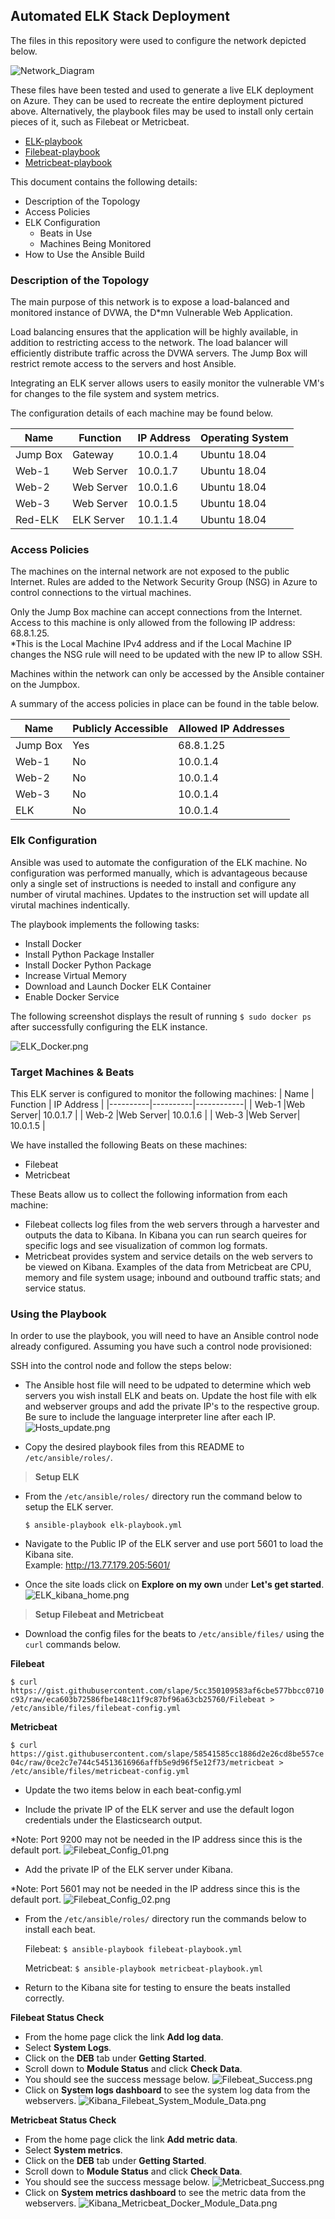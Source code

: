 ## Automated ELK Stack Deployment

The files in this repository were used to configure the network depicted below.

![Network_Diagram](Images/Unit13ByronBartlettProject.png)

These files have been tested and used to generate a live ELK deployment on Azure. They can be used to recreate the entire deployment pictured above. Alternatively, the playbook files may be used to install only certain pieces of it, such as Filebeat or Metricbeat.

  - [ELK-playbook](Ansible/elk-playbook.yml)
  - [Filebeat-playbook](Ansible/filebeat-playbook.yml)
  - [Metricbeat-playbook](Anisible/metricbeat-playbook.yml)

This document contains the following details:
- Description of the Topology
- Access Policies
- ELK Configuration
  - Beats in Use
  - Machines Being Monitored
- How to Use the Ansible Build


### Description of the Topology

The main purpose of this network is to expose a load-balanced and monitored instance of DVWA, the D*mn Vulnerable Web Application.

Load balancing ensures that the application will be highly available, in addition to restricting access to the network. The load balancer will efficiently distribute traffic across the DVWA servers.  The Jump Box will restrict remote access to the servers and host Ansible.

Integrating an ELK server allows users to easily monitor the vulnerable VM's for changes to the file system and system metrics.

The configuration details of each machine may be found below.

| Name     | Function | IP Address | Operating System |
|----------|----------|------------|------------------|
| Jump Box | Gateway  | 10.0.1.4   | Ubuntu 18.04     |
| Web-1    |Web Server| 10.0.1.7   | Ubuntu 18.04     |
| Web-2    |Web Server| 10.0.1.6   | Ubuntu 18.04     |
| Web-3    |Web Server| 10.0.1.5   | Ubuntu 18.04     |
| Red-ELK  |ELK Server| 10.1.1.4   | Ubuntu 18.04     |

### Access Policies

The machines on the internal network are not exposed to the public Internet. Rules are added to the Network Security Group (NSG) in Azure to control connections to the virtual machines.

Only the Jump Box machine can accept connections from the Internet. Access to this machine is only allowed from the following IP address: 68.8.1.25.  
*This is the Local Machine IPv4 address and if the Local Machine IP changes the NSG rule will need to be updated with the new IP to allow SSH.

Machines within the network can only be accessed by the Ansible container on the Jumpbox.

A summary of the access policies in place can be found in the table below.

| Name     | Publicly Accessible | Allowed IP Addresses |
|----------|---------------------|----------------------|
| Jump Box | Yes                 | 68.8.1.25            |
| Web-1    | No                  | 10.0.1.4             |
| Web-2    | No                  | 10.0.1.4             |
| Web-3    | No                  | 10.0.1.4             |
| ELK      | No                  | 10.0.1.4             |

### Elk Configuration

Ansible was used to automate the configuration of the ELK machine. No configuration was performed manually, which is advantageous because only a single set of instructions is needed to install and configure any number of virutal machines. Updates to the instruction set will update all virutal machines indentically. 

The playbook implements the following tasks:
- Install Docker
- Install Python Package Installer
- Install Docker Python Package
- Increase Virtual Memory
- Download and Launch Docker ELK Container
- Enable Docker Service

The following screenshot displays the result of running `$ sudo docker ps` after successfully configuring the ELK instance.

![ELK_Docker.png](Images/ELK_Docker.png)

### Target Machines & Beats
This ELK server is configured to monitor the following machines:
| Name     | Function | IP Address |
|----------|----------|------------|
| Web-1    |Web Server| 10.0.1.7   |
| Web-2    |Web Server| 10.0.1.6   |
| Web-3    |Web Server| 10.0.1.5   |

We have installed the following Beats on these machines:
- Filebeat
- Metricbeat

These Beats allow us to collect the following information from each machine:
- Filebeat collects log files from the web servers through a harvester and outputs the data to Kibana. In Kibana you can run search queires for specific logs and see visualization of common log formats.
- Metricbeat provides system and service details on the web servers to be viewed on Kibana. Examples of the data from Metricbeat are CPU, memory and file system usage; inbound and outbound traffic stats; and service status.

### Using the Playbook
In order to use the playbook, you will need to have an Ansible control node already configured. Assuming you have such a control node provisioned: 

SSH into the control node and follow the steps below:

- The Ansible host file will need to be udpated to determine which web servers you wish install ELK and beats on. Update the host file with elk and webserver groups and add the private IP's to the respective group. Be sure to include the language interpreter line after each IP. 
![Hosts_update.png](Images/Hosts_update.png)

- Copy the desired playbook files from this README to `/etc/ansible/roles/`.


> **Setup ELK**
  - From the `/etc/ansible/roles/` directory run the command below to setup the ELK server.
    
    `$ ansible-playbook elk-playbook.yml`

  - Navigate to the Public IP of the ELK server and use port 5601 to load the Kibana site.   
    Example: http://13.77.179.205:5601/
  - Once the site loads click on **Explore on my own** under **Let's get started**.
![ELK_kibana_home.png](Images/ELK_kibana_home.png)


>**Setup Filebeat and Metricbeat**
  - Download the config files for the beats to `/etc/ansible/files/` using the `curl` commands below.

  **Filebeat** 
  
  `$ curl https://gist.githubusercontent.com/slape/5cc350109583af6cbe577bbcc0710c93/raw/eca603b72586fbe148c11f9c87bf96a63cb25760/Filebeat > /etc/ansible/files/filebeat-config.yml`

  **Metricbeat** 
  
  `$ curl https://gist.githubusercontent.com/slape/58541585cc1886d2e26cd8be557ce04c/raw/0ce2c7e744c54513616966affb5e9d96f5e12f73/metricbeat > /etc/ansible/files/metricbeat-config.yml` 

  - Update the two items below in each beat-config.yml

  - Include the private IP of the ELK server and use the default logon credentials under the Elasticsearch output. 
  
  *Note: Port 9200 may not be needed in the IP address since this is the default port.
  ![Filebeat_Config_01.png](Images/filebeat_config_01.png)
  - Add the private IP of the ELK server under Kibana. 
  
  *Note: Port 5601 may not be needed in the IP address since this is the default port.
  ![Filebeat_Config_02.png](Images/filebeat_config_02.png)  

  - From the `/etc/ansible/roles/` directory run the commands below to install each beat. 
    
    Filebeat: `$ ansible-playbook filebeat-playbook.yml`
    
    Metricbeat: `$ ansible-playbook metricbeat-playbook.yml`

- Return to the Kibana site for testing to ensure the beats installed correctly.  


**Filebeat Status Check**
  - From the home page click the link **Add log data**.
  - Select **System Logs**.
  - Click on the **DEB** tab under **Getting Started**.
  - Scroll down to **Module Status** and click **Check Data**.
  - You should see the success message below. 
![Filebeat_Success.png](Images/Filebeat_Success.png)  
  - Click on **System logs dashboard** to see the system log data from the webservers. 
![Kibana_Filebeat_System_Module_Data.png](Images/Kibana_Filebeat_System_Module_Data.png)

**Metricbeat Status Check**
  - From the home page click the link **Add metric data**.
  - Select **System metrics**.
  - Click on the **DEB** tab under **Getting Started**.
  - Scroll down to **Module Status** and click **Check Data**.
  - You should see the success message below. 
![Metricbeat_Success.png](Images/Metricbeat_Success.png)
  - Click on **System metrics dashboard** to see the metric data from the webservers.
![Kibana_Metricbeat_Docker_Module_Data.png](Images/Kibana_Metricbeat_Docker_Module_Data.png) 

